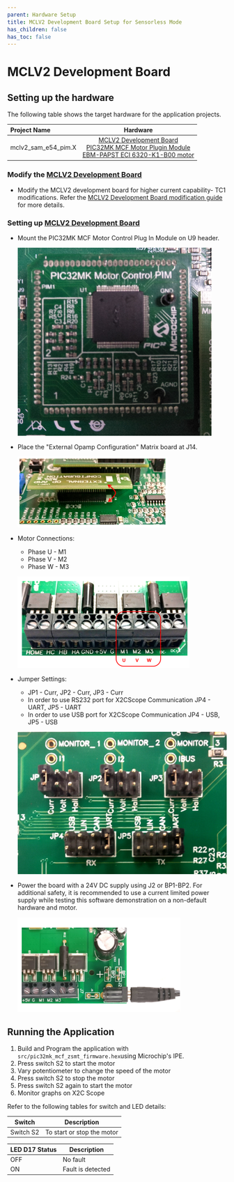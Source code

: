 ```yaml
---
parent: Hardware Setup
title: MCLV2 Development Board Setup for Sensorless Mode
has_children: false
has_toc: false
---
```


# MCLV2 Development Board
## Setting up the hardware

The following table shows the target hardware for the application projects.

| Project Name| Hardware |
|:---------|:---------:|
| mclv2_sam_e54_pim.X |[MCLV2 Development Board](https://www.microchip.com/DevelopmentTools/ProductDetails/DM330021-2)<br>[PIC32MK MCF Motor Plugin Module](https://www.microchip.com/developmenttools/ProductDetails/ma320024)<br>[EBM-PAPST ECI 6320-K1-B00 motor](https://ebmpapst.se/sv/dat/media_manager/news/696/news-files/Ext_38717.pdf) |

### Modify the [MCLV2 Development Board](https://www.microchip.com/DevelopmentTools/ProductDetails/DM330021-2)
- Modify the MCLV2 development board for higher current capability- TC1 modifications. Refer the [MCLV2 Development Board modification guide](http://ww1.microchip.com/downloads/en/DeviceDoc/motorBench-mclv2-modifications-guidelines.2.285.pdf) for more details.
  

### Setting up [MCLV2 Development Board](https://www.microchip.com/DevelopmentTools/ProductDetails/DM330021-2)

- Mount the PIC32MK MCF Motor Control Plug In Module on U9 header. 

    ![PIM Install](images/mclv2/pic32mk_mcf_pim.png)

- Place the "External Opamp Configuration" Matrix board at J14.

    ![External OPAMP](images/mclv2/mclv2_ext_opamp.png)

- Motor Connections: 
    - Phase U - M1 
    - Phase V - M2 
    - Phase W - M3

    ![Motor Connections](images/mclv2/mclv2_motor_connection.png)

- Jumper Settings: 
    - JP1 - Curr, JP2 - Curr, JP3 - Curr 
    - In order to use RS232 port for X2CScope Communication JP4 - UART, JP5 - UART 
    - In order to use USB port for X2CScope Communication JP4 - USB, JP5 - USB

    ![jumper Settings](images/mclv2/mclv2_jumper_settings.png)


- Power the board with a 24V DC supply using J2 or BP1-BP2. For additional safety, it is recommended to use a current limited power supply while testing this software demonstration on a non-default hardware and motor. 

    ![jumper Settings](images/mclv2/power_mclv2.png)


## Running the Application

1. Build and Program the application with ````src/pic32mk_mcf_zsmt_firmware.hex````using Microchip's IPE.
2. Press switch S2 to start the motor
3. Vary potentiometer to change the speed of the motor
4. Press switch S2 to stop the motor
5. Press switch S2 again to start the motor
6. Monitor graphs on X2C Scope

Refer to the following tables for switch and LED details:

| Switch | Description |
|------|----------------|
| Switch S2 | To start or stop the motor |


| LED D17 Status | Description |
|------|----------------|
| OFF  | No fault  |
| ON   | Fault is detected  |
